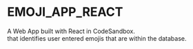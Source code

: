 # EMOJI_APP_REACT
A Web App built with React in CodeSandbox.\
that identifies user entered emojis that are within the database.
